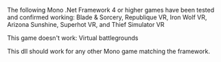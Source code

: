 The following Mono .Net Framework 4 or higher games have been tested and confirmed working: 
Blade & Sorcery, Republique VR, Iron Wolf VR, Arizona Sunshine, Superhot VR, and Thief Simulator VR

This game doesn't work: 
Virtual battlegrounds

This dll should work for any other Mono game matching the framework.
